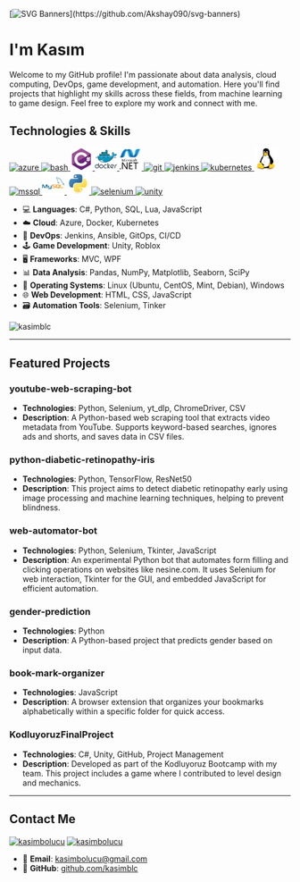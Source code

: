 [![SVG Banners](https://svg-banners.vercel.app/api?type=glitch&text1=(∩⌣̀_⌣́)HELLO!!&width=800&height=400)](https://github.com/Akshay090/svg-banners)
# I'm Kasım

Welcome to my GitHub profile! I'm passionate about data analysis, cloud computing, DevOps, game development, and automation. Here you'll find projects that highlight my skills across these fields, from machine learning to game design. Feel free to explore my work and connect with me.

## Technologies & Skills
<p align="left"> <a href="https://azure.microsoft.com/en-in/" target="_blank" rel="noreferrer"> <img src="https://www.vectorlogo.zone/logos/microsoft_azure/microsoft_azure-icon.svg" alt="azure" width="40" height="40"/> </a> <a href="https://www.gnu.org/software/bash/" target="_blank" rel="noreferrer"> <img src="https://www.vectorlogo.zone/logos/gnu_bash/gnu_bash-icon.svg" alt="bash" width="40" height="40"/> </a> <a href="https://www.w3schools.com/cs/" target="_blank" rel="noreferrer"> <img src="https://raw.githubusercontent.com/devicons/devicon/master/icons/csharp/csharp-original.svg" alt="csharp" width="40" height="40"/> </a> <a href="https://www.docker.com/" target="_blank" rel="noreferrer"> <img src="https://raw.githubusercontent.com/devicons/devicon/master/icons/docker/docker-original-wordmark.svg" alt="docker" width="40" height="40"/> </a> <a href="https://dotnet.microsoft.com/" target="_blank" rel="noreferrer"> <img src="https://raw.githubusercontent.com/devicons/devicon/master/icons/dot-net/dot-net-original-wordmark.svg" alt="dotnet" width="40" height="40"/> </a> <a href="https://git-scm.com/" target="_blank" rel="noreferrer"> <img src="https://www.vectorlogo.zone/logos/git-scm/git-scm-icon.svg" alt="git" width="40" height="40"/> </a> <a href="https://www.jenkins.io" target="_blank" rel="noreferrer"> <img src="https://www.vectorlogo.zone/logos/jenkins/jenkins-icon.svg" alt="jenkins" width="40" height="40"/> </a> <a href="https://kubernetes.io" target="_blank" rel="noreferrer"> <img src="https://www.vectorlogo.zone/logos/kubernetes/kubernetes-icon.svg" alt="kubernetes" width="40" height="40"/> </a> <a href="https://www.linux.org/" target="_blank" rel="noreferrer"> <img src="https://raw.githubusercontent.com/devicons/devicon/master/icons/linux/linux-original.svg" alt="linux" width="40" height="40"/> </a> <a href="https://www.microsoft.com/en-us/sql-server" target="_blank" rel="noreferrer"> <img src="https://www.svgrepo.com/show/303229/microsoft-sql-server-logo.svg" alt="mssql" width="40" height="40"/> </a> <a href="https://www.mysql.com/" target="_blank" rel="noreferrer"> <img src="https://raw.githubusercontent.com/devicons/devicon/master/icons/mysql/mysql-original-wordmark.svg" alt="mysql" width="40" height="40"/> </a> <a href="https://www.python.org" target="_blank" rel="noreferrer"> <img src="https://raw.githubusercontent.com/devicons/devicon/master/icons/python/python-original.svg" alt="python" width="40" height="40"/> </a> <a href="https://www.selenium.dev" target="_blank" rel="noreferrer"> <img src="https://raw.githubusercontent.com/detain/svg-logos/780f25886640cef088af994181646db2f6b1a3f8/svg/selenium-logo.svg" alt="selenium" width="40" height="40"/> </a> <a href="https://unity.com/" target="_blank" rel="noreferrer"> <img src="https://www.vectorlogo.zone/logos/unity3d/unity3d-icon.svg" alt="unity" width="40" height="40"/> </a> </p>

- 💻 **Languages**: C#, Python, SQL, Lua, JavaScript
- ☁️ **Cloud**: Azure, Docker, Kubernetes
- 🔧 **DevOps**: Jenkins, Ansible, GitOps, CI/CD
- 🕹️ **Game Development**: Unity, Roblox
- 🖥️ **Frameworks**: MVC, WPF
- 📊 **Data Analysis**: Pandas, NumPy, Matplotlib, Seaborn, SciPy
- 🐧 **Operating Systems**: Linux (Ubuntu, CentOS, Mint, Debian), Windows
- 🌐 **Web Development**: HTML, CSS, JavaScript
- 🗃️ **Automation Tools**: Selenium, Tinker
<p><img align="center" src="https://github-readme-stats.vercel.app/api/top-langs?username=kasimblc&show_icons=true&locale=en&layout=compact" alt="kasimblc" /></p>

---

## Featured Projects

### youtube-web-scraping-bot
- **Technologies**: Python, Selenium, yt_dlp, ChromeDriver, CSV
- **Description**: A Python-based web scraping tool that extracts video metadata from YouTube. Supports keyword-based searches, ignores ads and shorts, and saves data in CSV files.

### python-diabetic-retinopathy-iris
- **Technologies**: Python, TensorFlow, ResNet50
- **Description**: This project aims to detect diabetic retinopathy early using image processing and machine learning techniques, helping to prevent blindness.

### web-automator-bot
- **Technologies**: Python, Selenium, Tkinter, JavaScript
- **Description**: An experimental Python bot that automates form filling and clicking operations on websites like nesine.com. It uses Selenium for web interaction, Tkinter for the GUI, and embedded JavaScript for efficient automation.

### gender-prediction
- **Technologies**: Python
- **Description**: A Python-based project that predicts gender based on input data.

### book-mark-organizer
- **Technologies**: JavaScript
- **Description**: A browser extension that organizes your bookmarks alphabetically within a specific folder for quick access.

### KodluyoruzFinalProject
- **Technologies**: C#, Unity, GitHub, Project Management
- **Description**: Developed as part of the Kodluyoruz Bootcamp with my team. This project includes a game where I contributed to level design and mechanics.

---

## Contact Me

<p align="left">
<a href="https://linkedin.com/in/kasimbolucu" target="blank"><img align="center" src="https://raw.githubusercontent.com/rahuldkjain/github-profile-readme-generator/master/src/images/icons/Social/linked-in-alt.svg" alt="kasimbolucu" height="30" width="40" /></a>
<a href="https://instagram.com/kasimbolucu" target="blank"><img align="center" src="https://raw.githubusercontent.com/rahuldkjain/github-profile-readme-generator/master/src/images/icons/Social/instagram.svg" alt="kasimbolucu" height="30" width="40" /></a>
</p>

- 📧 **Email**: [kasimbolucu@gmail.com](mailto:kasimbolucu@gmail.com)
- 🐙 **GitHub**: [github.com/kasimblc](https://github.com/kasimblc)

